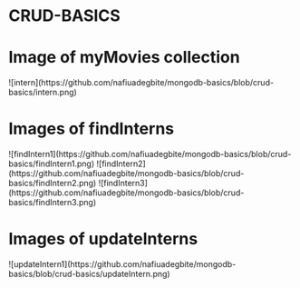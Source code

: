 # CRUD-BASICS

<h1>Image of myMovies collection</h1>
![intern](https://github.com/nafiuadegbite/mongodb-basics/blob/crud-basics/intern.png)

<h1>Images of findInterns</h1>
![findIntern1](https://github.com/nafiuadegbite/mongodb-basics/blob/crud-basics/findIntern1.png)
![findIntern2](https://github.com/nafiuadegbite/mongodb-basics/blob/crud-basics/findIntern2.png)
![findIntern3](https://github.com/nafiuadegbite/mongodb-basics/blob/crud-basics/findIntern3.png)

<h1>Images of updateInterns</h1>
![updateIntern1](https://github.com/nafiuadegbite/mongodb-basics/blob/crud-basics/updateIntern.png)
